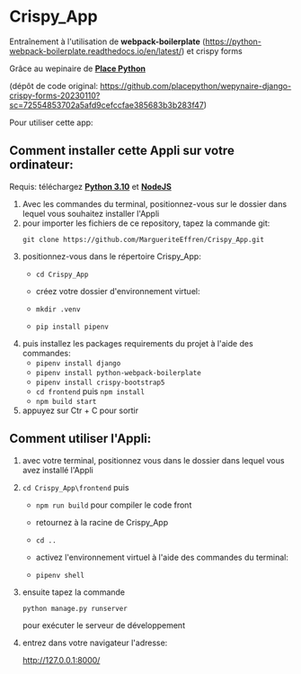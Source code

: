 # Crispy_App
Entraînement à l'utilisation de **webpack-boilerplate** (https://python-webpack-boilerplate.readthedocs.io/en/latest/) et crispy forms

Grâce au wepinaire de **[Place Python](https://placepython.fr/)**

(dépôt de code original: https://github.com/placepython/wepynaire-django-crispy-forms-20230110?sc=72554853702a5afd9cefccfae385683b3b283f47)

Pour utiliser cette app:



## Comment installer cette Appli sur votre ordinateur:
Requis: téléchargez **[Python 3.10](https://www.python.org/downloads/)** et **[NodeJS](https://nodejs.org/fr/download/)**
<ol>
  <li> Avec les commandes du terminal, positionnez-vous sur le dossier dans lequel vous souhaitez installer l'Appli</li>

  <li> pour importer les fichiers de ce repository, tapez la commande git:

`git clone https://github.com/MargueriteEffren/Crispy_App.git`</li>

  <li> positionnez-vous dans le répertoire Crispy_App:
    
- `cd Crispy_App` </li>
  
  <li>  créez votre dossier d'environnement virtuel:

- `mkdir .venv`
- `pip install pipenv`
</li>

  <li> puis installez les packages requirements du projet à l'aide des commandes:

- `pipenv install django`
- `pipenv install python-webpack-boilerplate`
- `pipenv install crispy-bootstrap5`
- `cd frontend` puis `npm install`</li>
- `npm build start`
</li>

<li> appuyez sur Ctr + C pour sortir

  </ol>


## Comment utiliser l'Appli:
<ol>
  <li> avec votre terminal, positionnez vous dans le dossier dans lequel vous avez installé l'Appli</li>
  
  <li>
    
`cd Crispy_App\frontend`
  puis  
    
- `npm run build` pour compiler le code front
    
  </li>

  <li> retournez à la racine de Crispy_App 
    
- `cd ..`</li>

  <li> activez l'environnement virtuel à l'aide des commandes du terminal:
    
- `pipenv shell`
    
</li>
  <li> ensuite tapez la commande 

`python manage.py runserver`

pour exécuter le serveur de développement</li>

<li> entrez dans votre navigateur l'adresse:

http://127.0.0.1:8000/</li>
    </ol>
